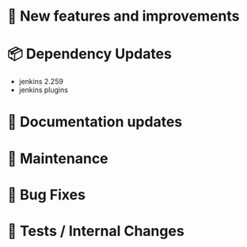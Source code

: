 # 🚀 New features and improvements

# 📦 Dependency Updates
- jenkins 2.259
- jenkins plugins

# 📝 Documentation updates

# 👻 Maintenance

# 🐛 Bug Fixes

# 🚦 Tests / Internal Changes
